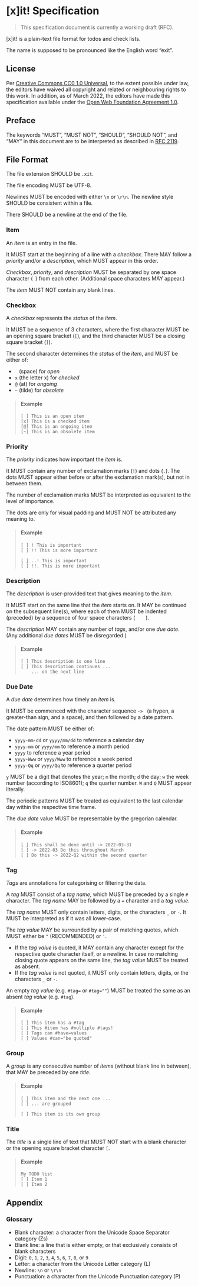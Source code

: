 # [x]it! Specification

> This specification document is currently a working draft (RFC).

[x]it! is a plain-text file format for todos and check lists.

The name is supposed to be pronounced like the English word “exit”.

## License

Per [Creative Commons CC0 1.0 Universal](http://creativecommons.org/publicdomain/zero/1.0/), to the extent possible under law, the editors have waived all copyright and related or neighbouring rights to this work. In addition, as of March 2022, the editors have made this specification available under the [Open Web Foundation Agreement 1.0](https://www.openwebfoundation.org/the-agreements/the-owf-1-0-agreements-granted-claims/owfa-1-0).

## Preface

The keywords “MUST”, “MUST NOT”, “SHOULD”, “SHOULD NOT”, and “MAY”
in this document are to be interpreted as described in [RFC 2119](https://tools.ietf.org/html/rfc2119).

## File Format

The file extension SHOULD be `.xit`.

The file encoding MUST be UTF-8.

Newlines MUST be encoded with either `\n` or `\r\n`.
The newline style SHOULD be consistent within a file.

There SHOULD be a newline at the end of the file.

### Item

An *item* is an entry in the file.

It MUST start at the beginning of a line with a *checkbox*.
There MAY follow a *priority* and/or a *description*,
which MUST appear in this order.

*Checkbox*, *priority*, and *description* MUST be separated by one space character (` `) from each other.
(Additional space characters MAY appear.)

The *item* MUST NOT contain any blank lines.

### Checkbox

A *checkbox* represents the *status* of the *item*.

It MUST be a sequence of 3 characters,
where the first character MUST be an opening square bracket (`[`),
and the third character MUST be a closing square bracket (`]`).

The second character determines the *status* of the *item*,
and MUST be either of:

- ` ` (space) for *open*
- `x` (the letter x) for *checked*
- `@` (at) for *ongoing*
- `~` (tilde) for *obsolete*

> #### Example
>
> ```
> [ ] This is an open item
> [x] This is a checked item
> [@] This is an ongoing item
> [~] This is an obsolete item
> ```

### Priority

The *priority* indicates how important the *item* is.

It MUST contain any number of exclamation marks (`!`) and dots (`.`).
The dots MUST appear either before or after the exclamation mark(s),
but not in between them.

The number of exclamation marks MUST be interpreted as equivalent to the level of importance.

The dots are only for visual padding and MUST NOT be attributed any meaning to.

> #### Example
>
> ```
> [ ] ! This is important
> [ ] !! This is more important
> 
> [ ] ..! This is important
> [ ] !!. This is more important
> ```

### Description

The *description* is user-provided text that gives meaning to the *item*.

It MUST start on the same line that the *item* starts on.
It MAY be continued on the subsequent line(s),
where each of them MUST be indented (preceded) by a sequence of four space characters (`    `).

The *description* MAY contain any number of *tags*, and/or one *due date*.
(Any additional *due dates* MUST be disregarded.)

> #### Example
>
> ```
> [ ] This description is one line
> [ ] This description continues ...
>     ... on the next line
> ```

### Due Date

A *due date* determines how timely an *item* is.

It MUST be commenced with the character sequence `-> `
(a hypen, a greater-than sign, and a space),
and then followed by a date pattern.

The date pattern MUST be either of:

- `yyyy-mm-dd` or `yyyy/mm/dd` to reference a calendar day
- `yyyy-mm` or `yyyy/mm` to reference a month period
- `yyyy` to reference a year period
- `yyyy-Www` or `yyyy/Www` to reference a week period
- `yyyy-Qq` or `yyyy/Qq` to reference a quarter period

`y` MUST be a digit that denotes the year;
`m` the month;
`d` the day;
`w` the week number (according to ISO8601);
`q` the quarter number.
`W` and `Q` MUST appear literally.

The periodic patterns MUST be treated as equivalent
to the last calendar day within the respective time frame.

The *due date* value MUST be representable by the gregorian calendar.

> #### Example
>
> ```
> [ ] This shall be done until -> 2022-03-31
> [ ] -> 2022-03 Do this throughout March
> [ ] Do this -> 2022-Q2 within the second quarter
> ```

### Tag

*Tags* are annotations for categorising or filtering the data.

A *tag* MUST consist of a *tag name*,
which MUST be preceded by a single `#` character.
The *tag name* MAY be followed by a `=` character and a *tag value*.

The *tag name* MUST only contain letters, digits, or the characters `_` or `-`.
It MUST be interpreted as if it was all lower-case.

The *tag value* MAY be surrounded by a pair of matching quotes,
which MUST either be `"` (RECOMMENDED) or `'`.
- If the *tag value* is quoted, it MAY contain any character
  except for the respective quote character itself, or a newline.
  In case no matching closing quote appears on the same line,
  the *tag value* MUST be treated as absent.
- If the *tag value* is not quoted, it MUST only contain
  letters, digits, or the characters `_` or `-`.

An empty *tag value* (e.g. `#tag=` or `#tag=""`)
MUST be treated the same as an absent *tag value* (e.g. `#tag`).

> #### Example
>
> ```
> [ ] This item has a #tag
> [ ] This #item has #multiple #tags!
> [ ] Tags can #have=values
> [ ] Values #can="be quoted"
> ```

### Group

A *group* is any consecutive number of *items*
(without blank line in between),
that MAY be preceded by one *title*.

> #### Example
>
> ```
> [ ] This item and the next one ...
> [ ] ... are grouped
> 
> [ ] This item is its own group
> ```

### Title

The *title* is a single line of text
that MUST NOT start with a blank character
or the opening square bracket character `[`.

> #### Example
> 
> ```
> My TODO list
> [ ] Item 1
> [ ] Item 2
> ```

## Appendix

### Glossary

- Blank character: a character from the Unicode Space Separator category (Zs)
- Blank line: a line that is either empty, or that exclusively consists of blank characters
- Digit: `0`, `1`, `2`, `3`, `4`, `5`, `6`, `7`, `8`, or `9`
- Letter: a character from the Unicode Letter category (L)
- Newline: `\n` or `\r\n`
- Punctuation: a character from the Unicode Punctuation category (P)
